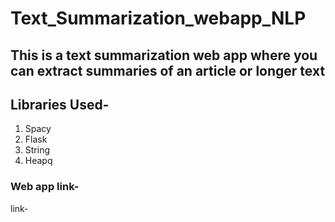 # Text_Summarization_webapp_NLP
## This is a text summarization web app where you can extract summaries of an article or longer text

## Libraries Used-
1. Spacy
2. Flask
3. String
4. Heapq

### Web app link-
link- 
